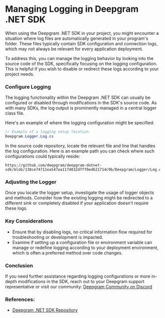 # Managing Logging in Deepgram .NET SDK

When using the Deepgram .NET SDK in your project, you might encounter a situation where log files are automatically generated in your program's folder. These files typically contain SDK configuration and connection logs, which may not always be relevant for every application deployment.

To address this, you can manage the logging behavior by looking into the source code of the SDK, specifically focusing on the logging configuration. This is helpful if you wish to disable or redirect these logs according to your project needs.

### Configure Logging

The logging functionality within the Deepgram .NET SDK can usually be configured or disabled through modifications in the SDK's source code. As with many SDKs, the log output is prominently managed in a central logger class file.

Here's an example of where the logging configuration might be specified:

```csharp
// Example of a logging setup location
Deepgram.Logger.Log.cs
```

In the source code repository, locate the relevant file and line that handles the log configuration. Here is an example path you can check where such configurations could typically reside:

```
https://github.com/deepgram/deepgram-dotnet-sdk/blob/138ce74711ea547aa1174832dfff0ed621714c9b/Deepgram/Logger/Log.cs#L34
```

### Adjusting the Logger

Once you locate the logger setup, investigate the usage of logger objects and methods. Consider how the existing logging might be redirected to a different sink or completely disabled if your application doesn't require these logs.

### Key Considerations

- Ensure that by disabling logs, no critical information flow required for troubleshooting or development is impacted.
- Examine if setting up a configuration file or environment variable can manage or redefine logging according to your deployment environment, which is often a preferred method over code changes.

### Conclusion

If you need further assistance regarding logging configurations or more in-depth modifications in the SDK, reach out to your Deepgram support representative or visit our community: [Deepgram Community on Discord](https://discord.gg/deepgram)

### References:
- [Deepgram .NET SDK Repository](https://github.com/deepgram/deepgram-dotnet-sdk)